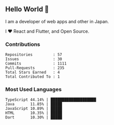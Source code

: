 ## Hello World 👋

I am a developer of web apps and other in Japan.

I ❤️ React and Flutter, and Open Source.

### Contributions

<!-- contributions start -->

    Repositories         : 57
    Issues               : 30
    Commits              : 1111
    Pull-Requests        : 235
    Total Stars Earned   : 4
    Total Contributed To : 1

<!-- contributions end -->

### Most Used Languages

<!-- most-used-languages start -->

    TypeScript 44.14% | ████████████████████
    Java       11.85% | █████
    JavaScript 10.89% | █████
    HTML       10.35% | █████
    Dart       10.30% | █████

<!-- most-used-languages end -->
